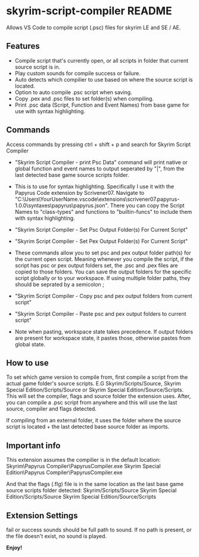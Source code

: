 # skyrim-script-compiler README
Allows VS Code to compile script (.psc) files for skyrim LE and SE / AE. ﻿

## Features
- Compile script that's currently open, or all scripts in folder that current source script is in.
- Play custom sounds for compile success or failure.
- Auto detects which compilier to use based on where the source script is located.
- Option to auto compile .psc script when saving.
- Copy .pex and .psc files to set folder(s) when compiling.
- Print .psc data (Script, Function and Event Names) from base game for use with syntax highlighting.

## Commands 
Access commands by pressing ctrl + shift + p and search for Skyrim Script Compiler

- "Skyrim Script Compiler - print Psc Data" command will print native or global function and event names to output seperated by "|", from the last detected base game source scripts folder.

- This is to use for syntax highlighting. Specifically I use it with the Papyrus Code extension by Scrivener07.
Navigate to "C:\Users\YourUserName\.vscode\extensions\scrivener07.papyrus-1.0.0\syntaxes\papyrus\papyrus.json". 
There you can copy the Script Names to "class-types" and functions to "builtin-funcs" to include them with syntax highlighting.

- "Skyrim Script Compiler - Set Psc Output Folder(s) For Current Script"
- "Skyrim Script Compiler - Set Pex Output Folder(s) For Current Script"
- These commands allow you to set psc and pex output folder path(s) for the current open script. Meaning whenever you compile the script, if the script has psc or pex output folders set, the .psc and .pex files are copied to those folders. You can save the output folders for the specific script globally or to your workspace. If using multiple folder paths, they should be seprated by a semicolon ;

- "Skyrim Script Compiler - Copy psc and pex output folders from current script"
- "Skyrim Script Compiler - Paste psc and pex output folders to current script"
- Note when pasting, workspace state takes precedence. If output folders are present for workspace state, it pastes those, otherwise pastes from global state.

## How to use
To set which game version to compile from, first compile a script from the actual game folder's source scripts. E.G Skyrim/Scripts/Source, Skyrim Special Edition/Scripts/Source or Skyrim Special Edition/Source/Scripts. This will set the compiler, flags and source folder the extension uses. After, you can compile a .psc script from anywhere and this will use the last source, compiler and flags detected.

If compiling from an external folder, it uses the folder where the source script is located + the last detected base source folder as imports.

## Important info 
This extension assumes the compilier is in the default location: 
Skyrim\Papyrus Compiler\PapyrusCompiler.exe 
Skyrim Special Edition\Papyrus Compiler\PapyrusCompiler.exe

And that the flags (.flg) file is in the same location as the last base game source scripts folder detected:
Skyrim/Scripts/Source 
Skyrim Special Edition/Scripts/Source 
Skyrim Special Edition/Source/Scripts

## Extension Settings
fail or success sounds should be full path to sound. If no path is present, or the file doesn't exist, no sound is played.

**Enjoy!**
